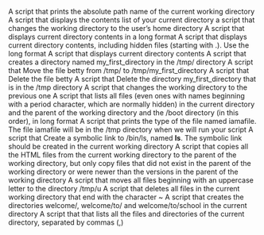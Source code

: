 A script that prints the absolute path name of the current working directory
A script that displays the contents list of your current directory
 a script that changes the working directory to the user’s home directory
A script that displays current directory contents in a long format
A script that displays current directory contents, including hidden files (starting with .). Use the long format
A script that displays current directory contents
A script that creates a directory named my_first_directory in the /tmp/ directory
A script that Move the file betty from /tmp/ to /tmp/my_first_directory
A script that Delete the file betty
A script that Delete the directory my_first_directory that is in the /tmp directory
A script that changes the working directory to the previous one
A script that lists all files (even ones with names beginning with a period character, which are normally hidden) in the current directory and the parent of the working directory and the /boot directory (in this order), in long format
A script that prints the type of the file named iamafile. The file iamafile will be in the /tmp directory when we will run your script
A script that Create a symbolic link to /bin/ls, named __ls__. The symbolic link should be created in the current working directory
A script that copies all the HTML files from the current working directory to the parent of the working directory, but only copy files that did not exist in the parent of the working directory or were newer than the versions in the parent of the working directory
A script that moves all files beginning with an uppercase letter to the directory /tmp/u
A script that deletes all files in the current working directory that end with the character ~
A script that creates the directories welcome/, welcome/to/ and welcome/to/school in the current directory
A script that that lists all the files and directories of the current directory, separated by commas (,)
